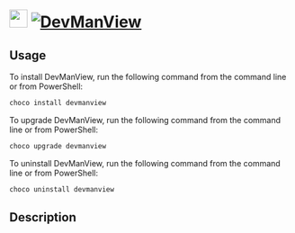 ﻿# <img src="https://cdn.jsdelivr.net/gh/mkevenaar/chocolatey-packages@e1d9a5ea9725b2f50f96ef7550d6537ea4450768/icons/devmanview.png" width="32" height="32"/> [![DevManView](https://img.shields.io/chocolatey/v/devmanview.svg?label=DevManView)](https://chocolatey.org/packages/devmanview)

## Usage
To install DevManView, run the following command from the command line or from PowerShell:
```powershell
choco install devmanview
```

To upgrade DevManView, run the following command from the command line or from PowerShell:
```powershell
choco upgrade devmanview
```

To uninstall DevManView, run the following command from the command line or from PowerShell:
```powershell
choco uninstall devmanview
```

## Description

